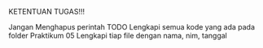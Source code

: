 KETENTUAN TUGAS!!!

Jangan Menghapus perintah TODO
Lengkapi semua kode yang ada pada folder Praktikum 05
Lengkapi tiap file dengan nama, nim, tanggal

